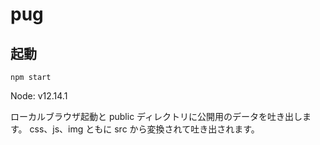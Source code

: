 # pug

## 起動

```
npm start
```

Node: v12.14.1

ローカルブラウザ起動と public ディレクトリに公開用のデータを吐き出します。
css、js、img ともに src から変換されて吐き出されます。
